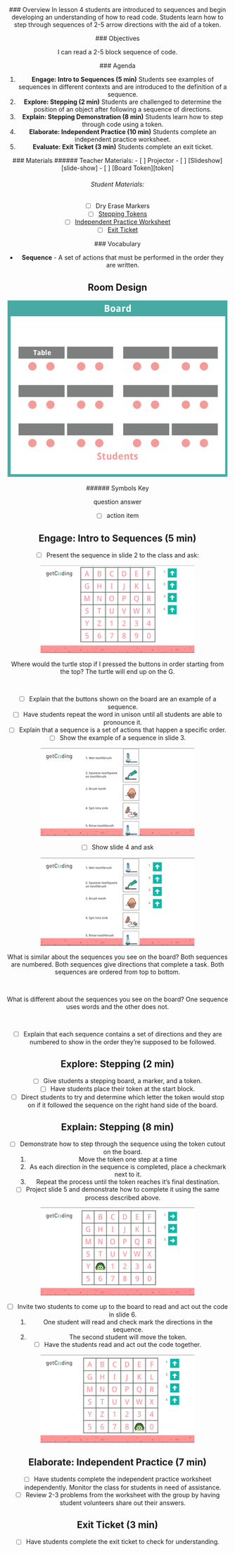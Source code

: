 <header class='header' title='Lesson 4' subtitle='Turtle Steps'/>

<notable>
<iconp src='/icons/activity.png'>### Overview</iconp>
In lesson 4 students are introduced to sequences and begin developing an understanding of how to read code. Students learn how to step through sequences of 2-5 arrow directions with the aid of a token.

<iconp src='/icons/objectives.png'>### Objectives</iconp>

I can read a 2-5 block sequence of code.


<iconp src='/icons/agenda.png'>### Agenda</iconp>

1. **Engage: Intro to Sequences (5 min)** Students see examples of sequences in different contexts and are introduced to the definition of a sequence.
1. **Explore: Stepping (2 min)** Students are challenged to determine the position of an object after following a sequence of directions.
1. **Explain: Stepping Demonstration (8 min)** Students learn how to step through code using a token.
1. **Elaborate: Independent Practice (10 min)** Students complete an independent practice worksheet.
1. **Evaluate: Exit Ticket (3 min)** Students complete an exit ticket.

<note>
<iconp src='/icons/materials.png'>### Materials</iconp>
###### Teacher Materials:
- [ ] Projector
- [ ] [Slideshow][slide-show]
- [ ] [Board Token][token]

###### Student Materials:
- [ ] Dry Erase Markers
- [ ] [Stepping Tokens][token]
- [ ] [Independent Practice Worksheet][ind-practice]
- [ ] [Exit Ticket][exit-ticket]

<iconp src='/icons/vocab.png'>### Vocabulary</iconp>

- **Sequence** - A set of actions that must be performed in the order they are written.

</note>

<pagebreak/>

## Room Design

![room](./images/layout-tables.png)

<note borderLeft='2px solid green' mt='2em'>
###### Symbols Key

<iconp ml='1.65em' type='question'>question</iconp>
<iconp ml='1.65em' type='answer'>answer</iconp>
- [ ] action item
</note>

<pagebreak/>

## Engage: Intro to Sequences (5 min)

- [ ] Present the sequence in slide 2 to the class and ask:

![slide-two](./images/slide-two.png)

<iconp type='question'>Where would the turtle stop if I pressed the buttons in order starting from the top?</iconp>
<iconp type='answer'>The turtle will end up on the G.</iconp>

<br/>

- [ ] Explain that the buttons shown on the board are an example of a sequence.
- [ ] Have students repeat the word in unison until all students are able to pronounce it.
- [ ] Explain that a sequence is  a set of actions that happen a specific order.
- [ ] Show the example of a sequence in slide 3.

![slide-three](./images/slide-three.png)

- [ ] Show slide 4 and ask

![slide-four](./images/slide-four.png)


<iconp type='question'>What is similar about the sequences you see on the board?</iconp>
<iconp type='answer'>Both sequences are numbered.</iconp>
<iconp type='answer'>Both sequences give directions that complete a task.</iconp>
<iconp type='answer'>Both sequences are ordered from top to bottom.</iconp>

<br/>

<iconp type='question'>What is different about the sequences you see on the board?</iconp>
<iconp type='answer'>One sequence uses words and the other does not.</iconp>

<br/>

-  [ ] Explain that each sequence contains a set of directions and they are numbered to show in the order they’re supposed to be followed.

## Explore: Stepping (2 min)

- [ ] Give students a stepping board, a marker, and a token.
- [ ] Have students place their token at the start block.
- [ ] Direct students to try and determine which letter the token would stop on if it followed the sequence on the right hand side of the board.

## Explain: Stepping (8 min)

- [ ] Demonstrate how to step through the sequence using the token cutout on the board.
   1. Move the token one step at a time
   1. As each direction in the sequence is completed, place a checkmark next to it.
   1. Repeat the process until the token reaches it’s final destination.
- [ ] Project slide 5 and demonstrate how to complete it using the same process described above.

![slide-five](./images/slide-five.png)

- [ ] Invite two students to come up to the board to read and act out the code in slide 6. 
   1. One student will read and check mark the directions in the sequence. 
   1. The second student will move the token.
- [ ] Have the students read and act out the code together.

![slide-six](./images/slide-six.png)

## Elaborate: Independent Practice (7 min)

- [ ] Have students complete the independent practice worksheet independently. Monitor the class for students in need of assistance.
- [ ] Review 2-3 problems from the worksheet with the group by having student volunteers share out their answers. 

## Exit Ticket (3 min)

- [ ] Have students complete the exit ticket to check for understanding.

</notable>

[slide-show]: https://drive.google.com/open?id=1bK9-uPRxR7YiNm53pGFELiFsjBXf4OoWYIXw8oo5WE0
[token]: https://drive.google.com/open?id=0B48_2vIyABioVjJucTBqNE1ELUE
[ind-practice]: https://drive.google.com/open?id=0B48_2vIyABioN2RPX0dqZVhzbjg
[exit-ticket]: https://drive.google.com/open?id=0B48_2vIyABioTHlfWFJKY3d2MHc